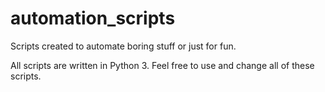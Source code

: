# automation_scripts
Scripts created to automate boring stuff or just for fun.

All scripts are written in Python 3.
Feel free to use and change all of these scripts.

